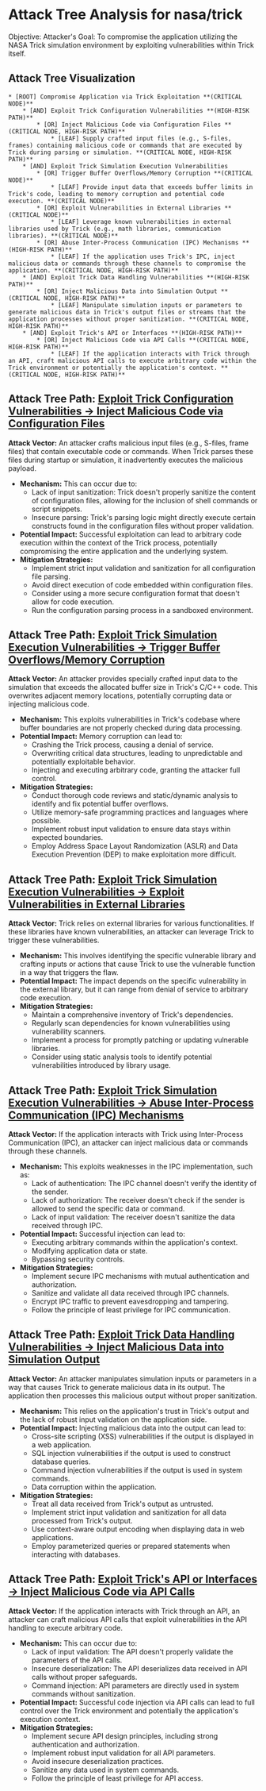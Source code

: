# Attack Tree Analysis for nasa/trick

Objective: Attacker's Goal: To compromise the application utilizing the NASA Trick simulation environment by exploiting vulnerabilities within Trick itself.

## Attack Tree Visualization

```
* [ROOT] Compromise Application via Trick Exploitation **(CRITICAL NODE)**
    * [AND] Exploit Trick Configuration Vulnerabilities **(HIGH-RISK PATH)**
        * [OR] Inject Malicious Code via Configuration Files **(CRITICAL NODE, HIGH-RISK PATH)**
            * [LEAF] Supply crafted input files (e.g., S-files, frames) containing malicious code or commands that are executed by Trick during parsing or simulation. **(CRITICAL NODE, HIGH-RISK PATH)**
    * [AND] Exploit Trick Simulation Execution Vulnerabilities
        * [OR] Trigger Buffer Overflows/Memory Corruption **(CRITICAL NODE)**
            * [LEAF] Provide input data that exceeds buffer limits in Trick's code, leading to memory corruption and potential code execution. **(CRITICAL NODE)**
        * [OR] Exploit Vulnerabilities in External Libraries **(CRITICAL NODE)**
            * [LEAF] Leverage known vulnerabilities in external libraries used by Trick (e.g., math libraries, communication libraries). **(CRITICAL NODE)**
        * [OR] Abuse Inter-Process Communication (IPC) Mechanisms **(HIGH-RISK PATH)**
            * [LEAF] If the application uses Trick's IPC, inject malicious data or commands through these channels to compromise the application. **(CRITICAL NODE, HIGH-RISK PATH)**
    * [AND] Exploit Trick Data Handling Vulnerabilities **(HIGH-RISK PATH)**
        * [OR] Inject Malicious Data into Simulation Output **(CRITICAL NODE, HIGH-RISK PATH)**
            * [LEAF] Manipulate simulation inputs or parameters to generate malicious data in Trick's output files or streams that the application processes without proper sanitization. **(CRITICAL NODE, HIGH-RISK PATH)**
    * [AND] Exploit Trick's API or Interfaces **(HIGH-RISK PATH)**
        * [OR] Inject Malicious Code via API Calls **(CRITICAL NODE, HIGH-RISK PATH)**
            * [LEAF] If the application interacts with Trick through an API, craft malicious API calls to execute arbitrary code within the Trick environment or potentially the application's context. **(CRITICAL NODE, HIGH-RISK PATH)**
```


## Attack Tree Path: [Exploit Trick Configuration Vulnerabilities -> Inject Malicious Code via Configuration Files](./attack_tree_paths/exploit_trick_configuration_vulnerabilities_-_inject_malicious_code_via_configuration_files.md)

**Attack Vector:** An attacker crafts malicious input files (e.g., S-files, frame files) that contain executable code or commands. When Trick parses these files during startup or simulation, it inadvertently executes the malicious payload.
* **Mechanism:** This can occur due to:
    * Lack of input sanitization: Trick doesn't properly sanitize the content of configuration files, allowing for the inclusion of shell commands or script snippets.
    * Insecure parsing: Trick's parsing logic might directly execute certain constructs found in the configuration files without proper validation.
* **Potential Impact:**  Successful exploitation can lead to arbitrary code execution within the context of the Trick process, potentially compromising the entire application and the underlying system.
* **Mitigation Strategies:**
    * Implement strict input validation and sanitization for all configuration file parsing.
    * Avoid direct execution of code embedded within configuration files.
    * Consider using a more secure configuration format that doesn't allow for code execution.
    * Run the configuration parsing process in a sandboxed environment.

## Attack Tree Path: [Exploit Trick Simulation Execution Vulnerabilities -> Trigger Buffer Overflows/Memory Corruption](./attack_tree_paths/exploit_trick_simulation_execution_vulnerabilities_-_trigger_buffer_overflowsmemory_corruption.md)

**Attack Vector:** An attacker provides specially crafted input data to the simulation that exceeds the allocated buffer size in Trick's C/C++ code. This overwrites adjacent memory locations, potentially corrupting data or injecting malicious code.
* **Mechanism:** This exploits vulnerabilities in Trick's codebase where buffer boundaries are not properly checked during data processing.
* **Potential Impact:** Memory corruption can lead to:
    * Crashing the Trick process, causing a denial of service.
    * Overwriting critical data structures, leading to unpredictable and potentially exploitable behavior.
    * Injecting and executing arbitrary code, granting the attacker full control.
* **Mitigation Strategies:**
    * Conduct thorough code reviews and static/dynamic analysis to identify and fix potential buffer overflows.
    * Utilize memory-safe programming practices and languages where possible.
    * Implement robust input validation to ensure data stays within expected boundaries.
    * Employ Address Space Layout Randomization (ASLR) and Data Execution Prevention (DEP) to make exploitation more difficult.

## Attack Tree Path: [Exploit Trick Simulation Execution Vulnerabilities -> Exploit Vulnerabilities in External Libraries](./attack_tree_paths/exploit_trick_simulation_execution_vulnerabilities_-_exploit_vulnerabilities_in_external_libraries.md)

**Attack Vector:** Trick relies on external libraries for various functionalities. If these libraries have known vulnerabilities, an attacker can leverage Trick to trigger these vulnerabilities.
* **Mechanism:**  This involves identifying the specific vulnerable library and crafting inputs or actions that cause Trick to use the vulnerable function in a way that triggers the flaw.
* **Potential Impact:** The impact depends on the specific vulnerability in the external library, but it can range from denial of service to arbitrary code execution.
* **Mitigation Strategies:**
    * Maintain a comprehensive inventory of Trick's dependencies.
    * Regularly scan dependencies for known vulnerabilities using vulnerability scanners.
    * Implement a process for promptly patching or updating vulnerable libraries.
    * Consider using static analysis tools to identify potential vulnerabilities introduced by library usage.

## Attack Tree Path: [Exploit Trick Simulation Execution Vulnerabilities -> Abuse Inter-Process Communication (IPC) Mechanisms](./attack_tree_paths/exploit_trick_simulation_execution_vulnerabilities_-_abuse_inter-process_communication__ipc__mechani_1a6b48fc.md)

**Attack Vector:** If the application interacts with Trick using Inter-Process Communication (IPC), an attacker can inject malicious data or commands through these channels.
* **Mechanism:** This exploits weaknesses in the IPC implementation, such as:
    * Lack of authentication:  The IPC channel doesn't verify the identity of the sender.
    * Lack of authorization:  The receiver doesn't check if the sender is allowed to send the specific data or command.
    * Lack of input validation: The receiver doesn't sanitize the data received through IPC.
* **Potential Impact:**  Successful injection can lead to:
    * Executing arbitrary commands within the application's context.
    * Modifying application data or state.
    * Bypassing security controls.
* **Mitigation Strategies:**
    * Implement secure IPC mechanisms with mutual authentication and authorization.
    * Sanitize and validate all data received through IPC channels.
    * Encrypt IPC traffic to prevent eavesdropping and tampering.
    * Follow the principle of least privilege for IPC communication.

## Attack Tree Path: [Exploit Trick Data Handling Vulnerabilities -> Inject Malicious Data into Simulation Output](./attack_tree_paths/exploit_trick_data_handling_vulnerabilities_-_inject_malicious_data_into_simulation_output.md)

**Attack Vector:** An attacker manipulates simulation inputs or parameters in a way that causes Trick to generate malicious data in its output. The application then processes this malicious output without proper sanitization.
* **Mechanism:** This relies on the application's trust in Trick's output and the lack of robust input validation on the application side.
* **Potential Impact:**  Injecting malicious data into the output can lead to:
    * Cross-site scripting (XSS) vulnerabilities if the output is displayed in a web application.
    * SQL injection vulnerabilities if the output is used to construct database queries.
    * Command injection vulnerabilities if the output is used in system commands.
    * Data corruption within the application.
* **Mitigation Strategies:**
    * Treat all data received from Trick's output as untrusted.
    * Implement strict input validation and sanitization for all data processed from Trick's output.
    * Use context-aware output encoding when displaying data in web applications.
    * Employ parameterized queries or prepared statements when interacting with databases.

## Attack Tree Path: [Exploit Trick's API or Interfaces -> Inject Malicious Code via API Calls](./attack_tree_paths/exploit_trick's_api_or_interfaces_-_inject_malicious_code_via_api_calls.md)

**Attack Vector:** If the application interacts with Trick through an API, an attacker can craft malicious API calls that exploit vulnerabilities in the API handling to execute arbitrary code.
* **Mechanism:** This can occur due to:
    * Lack of input validation: The API doesn't properly validate the parameters of the API calls.
    * Insecure deserialization: The API deserializes data received in API calls without proper safeguards.
    * Command injection: API parameters are directly used in system commands without sanitization.
* **Potential Impact:** Successful code injection via API calls can lead to full control over the Trick environment and potentially the application's execution context.
* **Mitigation Strategies:**
    * Implement secure API design principles, including strong authentication and authorization.
    * Implement robust input validation for all API parameters.
    * Avoid insecure deserialization practices.
    * Sanitize any data used in system commands.
    * Follow the principle of least privilege for API access.

